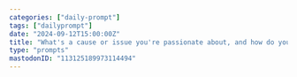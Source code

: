 ```yaml
---
categories: ["daily-prompt"]
tags: ["dailyprompt"]
date: "2024-09-12T15:00:00Z"
title: "What's a cause or issue you're passionate about, and how do you contribute to it?"
type: "prompts"
mastodonID: "113125189973114494"
---
```

